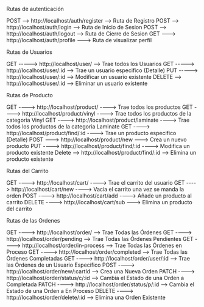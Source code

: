 Rutas de autenticación

POST --> http://localhost/auth/register --> Ruta de Registro
POST --> http://localhost/auth/login --> Ruta de Inicio de Sesion
POST --> http://localhost/auth/logout --> Ruta de Cierre de Sesion
GET ---> http://localhost/auth/profile ---> Ruta de visualizar perfil


Rutas de Usuarios

GET -----> http://localhost/user/ --> Trae todos los Usuarios
GET -----> http://localhost/user/:id --> Trae un usuario especifico (Detalle)
PUT -----> http://localhost/user/:id --> Modificar un usuario existente
DELETE --> http://localhost/user/:id --> Eliminar un usuario existente


Rutas de Producto

GET ----> http://localhost/product/ ----> Trae todos los productos
GET ----> http://localhost/product/vinyl ----> Trae todos los productos de la categoria Vinyl
GET ----> http://localhost/product/laminate ----> Trae todos los productos de la categoria Laminate
GET ----> http://localhost/product/find/:id ----> Trae un producto especifico (Detalle)
POST ---> http://localhost/product/new ---> Crea un nuevo producto
PUT ----> http://localhost/product/find/:id ----> Modifica un producto existente
Delete --> http://localhost/product/find/:id --> Elimina un producto existente


Rutas del Carrito

GET ----> http://localhost/cart/ ----> Trae el carrito del usuario
GET ----> http://localhost/cart/new ----> Vacia el carrito una vez se manda la orden
POST ----> http://localhost/cart/add ----> Añade un producto al carrito
DELETE ----> http://localhost/cart/sub ---> Elimina un producto del carrito


Rutas de las Ordenes

GET ----> http://localhost/order/ --> Trae Todas las Órdenes
GET ----> http://localhost/order/pending --> Trae Todas las Órdenes Pendientes
GET ----> http://localhost/order/in-process --> Trae Todas las Órdenes en Proceso
GET ----> http://localhost/order/completed --> Trae Todas las Órdenes Completadas
GET ----> http://localhost/order/user/:id --> Trae las Órdenes de un Usuario Específico
POST ----> http://localhost/order/new/:cartId --> Crea una Nueva Orden
PATCH ----> http://localhost/order/status/c/:id --> Cambia el Estado de una Orden a Completada
PATCH ----> http://localhost/order/status/p/:id --> Cambia el Estado de una Orden a En Proceso
DELETE ----> http://localhost/order/delete/:id --> Elimina una Orden Existente